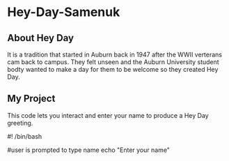 # Hey-Day-Samenuk
## About Hey Day
It is a tradition that started in Auburn back in 1947 after the WWII verterans cam back to campus. They felt unseen and the Auburn University student bodty wanted to make a day for them to be welcome so they created Hey Day.
## My Project
This code lets you interact and enter your name to produce a Hey Day greeting.

#! /bin/bash

#user is prompted to type name
echo "Enter your name"
